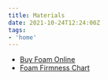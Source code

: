 ```yaml
---
title: Materials
date: 2021-10-24T12:24:00Z
tags:
- 'home'
---
```


* [Buy Foam Online](https://foamonline.com/)
* [Foam Firmness Chart](https://foamonline.com/wp-content/uploads/2020/01/foam-firmness-ild-chart.pdf)
